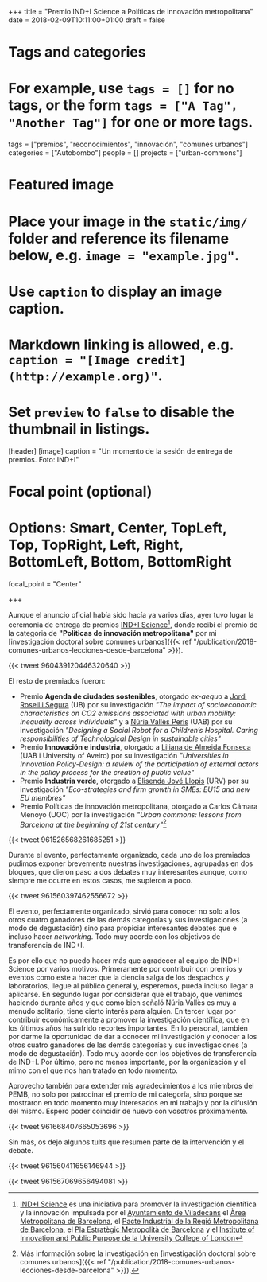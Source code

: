 +++
title = "Premio IND+I Science a Políticas de innovación metropolitana"
date = 2018-02-09T10:11:00+01:00
draft = false

# Tags and categories
# For example, use `tags = []` for no tags, or the form `tags = ["A Tag", "Another Tag"]` for one or more tags.
tags = ["premios", "reconocimientos", "innovación", "comunes urbanos"]
categories = ["Autobombo"]
people = []
projects = ["urban-commons"]

# Featured image
# Place your image in the `static/img/` folder and reference its filename below, e.g. `image = "example.jpg"`.
# Use `caption` to display an image caption.
#   Markdown linking is allowed, e.g. `caption = "[Image credit](http://example.org)"`.
# Set `preview` to `false` to disable the thumbnail in listings.
[header]
[image]
caption = "Un momento de la sesión de entrega de premios. Foto: IND+I"

# Focal point (optional)
# Options: Smart, Center, TopLeft, Top, TopRight, Left, Right, BottomLeft, Bottom, BottomRight
focal_point = "Center"

+++

Aunque el anuncio oficial había sido hacía ya varios días, ayer tuvo lugar la ceremonia de entrega de premios [IND+I Science](http://indi.cat/indi-science/)[^INDI], donde recibí el premio de la categoria de **"Políticas de innovación metropolitana"** por mi [investigación doctoral sobre comunes urbanos]({{< ref "/publication/2018-comunes-urbanos-lecciones-desde-barcelona" >}}). <!--more-->

{{< tweet 960439120446320640 >}}

El resto de premiados fueron:

* Premio **Agenda de ciudades sostenibles**, otorgado *ex-aequo* a [Jordi Rosell i Segura](https://twitter.com/jordi__rosell) (UB) por su investigación *"The impact of socioeconomic characteristics on CO2 emissions associated with urban mobility: inequality across individuals"* y a [Núria Vallès Peris](https://twitter.com/nuriann77) (UAB) por su investigación *"Designing a Social Robot for a Children’s Hospital. Caring responsibilities of Technological Design in sustainable cities"*
* Premio **Innovación e industria**, otorgado a [Liliana de Almeida Fonseca](https://twitter.com/lilimafon) (UAB i University of Aveiro) por su investigación *"Universities in Innovation Policy-Design: a review of the participation of external actors in the policy process for the creation of public value"*
* Premio **Industria verde**, otorgado a [Elisenda Jové Llopis](https://twitter.com/elisenda_elis) (URV) por su investigación *"Eco-strategies and firm growth in SMEs: EU15 and new EU membres"*
* Premio Políticas de innovación metropolitana, otorgado a Carlos Cámara Menoyo (UOC) por la investigación *"Urban commons: lessons from Barcelona at the beginning of 21st century"*[^doctorado]

{{< tweet 961526568261685251 >}}


Durante el evento, perfectamente organizado, cada uno de los premiados pudimos exponer brevemente nuestras investigaciones, agrupadas en dos bloques, que dieron paso a dos debates muy interesantes aunque, como siempre me ocurre en estos casos, me supieron a poco.

{{< tweet 961560397462556672 >}}

El evento, perfectamente organizado, sirvió para conocer no solo a los otros cuatro ganadores de las demás categorías y sus investigaciones (a modo de degustación) sino para propiciar interesantes debates que e incluso hacer *networking*. Todo muy acorde con los objetivos de transferencia de IND+I.

Es por ello que no puedo hacer más que agradecer al equipo de IND+I Science por varios motivos. Primeramente por contribuir con premios y eventos como este a hacer que la ciencia salga de los despachos y laboratorios, llegue al público general y, esperemos, pueda incluso llegar a aplicarse. En segundo lugar por considerar que el trabajo, que venimos haciendo durante años y que como bien señaló Núria Vallès es muy a menudo solitario, tiene cierto interés para alguien. En tercer lugar por contribuir económicamente a promover la investigación científica, que en los últimos años ha sufrido recortes importantes. En lo personal, también por darme la oportunidad de dar a conocer mi investigación y conocer a los otros cuatro ganadores de las demás categorías y sus investigaciones (a modo de degustación). Todo muy acorde con los objetivos de transferencia de IND+I. Por último, pero no menos importante, por la organización y el mimo con el que nos han tratado en todo momento.

Aprovecho también para extender mis agradecimientos a los miembros del PEMB, no solo por patrocinar el premio de mi categoría, sino porque se mostraron en todo momento muy interesados en mi trabajo y por la difusión del mismo. Espero poder coincidir de nuevo con vosotros próximamente.

{{< tweet 961668407665053696 >}}

Sin más, os dejo algunos tuits que resumen parte de la intervención y el debate.

{{< tweet 961560411656146944 >}}

{{< tweet 961567069656494081 >}}



[^INDI]: [IND+I Science](http://indi.cat/indi-science/) es una iniciativa para promover la investigación científica y la innovación impulsada por el [Ayuntamiento de Viladecans](http://www.viladecans.cat) el [Àrea Metropolitana de Barcelona](http://www.amb.cat), el [Pacte Industrial de la Regió Metropolitana de Barcelona](http://www.pacteindustrial.org/), el [Pla Estratègic Metropolità de Barcelona](http://www.pemb.cat/) y el [Institute of Innovation and Public Purpose de la University College of London](https://www.ucl.ac.uk/bartlett/public-purpose/home)
[^doctorado]: Más información sobre la investigación en [investigación doctoral sobre comunes urbanos]({{< ref "/publication/2018-comunes-urbanos-lecciones-desde-barcelona" >}}).
